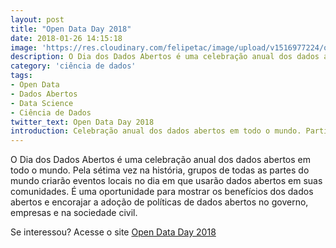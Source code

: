 ```yaml
---
layout: post
title: "Open Data Day 2018"
date: 2018-01-26 14:15:18
image: 'https://res.cloudinary.com/felipetac/image/upload/v1516977224/open-data-day-2018_tappni.png'
description: O Dia dos Dados Abertos é uma celebração anual dos dados abertos em todo o mundo
category: 'ciência de dados'
tags:
- Open Data
- Dados Abertos
- Data Science
- Ciência de Dados
twitter_text: Open Data Day 2018
introduction: Celebração anual dos dados abertos em todo o mundo. Participe!
---
```

O Dia dos Dados Abertos é uma celebração anual dos dados abertos em todo o mundo. Pela sétima vez na história, grupos de todas as partes do mundo criarão eventos locais no dia em que usarão dados abertos em suas comunidades. É uma oportunidade para mostrar os benefícios dos dados abertos e encorajar a adoção de políticas de dados abertos no governo, empresas e na sociedade civil.

Se interessou? Acesse o site [Open Data Day 2018](http://opendataday.org/pt_br/)